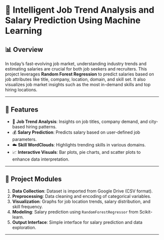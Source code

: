 # 💼 Intelligent Job Trend Analysis and Salary Prediction Using Machine Learning

## 📊 Overview

In today’s fast-evolving job market, understanding industry trends and estimating salaries are crucial for both job seekers and recruiters. This project leverages **Random Forest Regression** to predict salaries based on job attributes like title, company, location, domain, and skill set. It also visualizes job market insights such as the most in-demand skills and top hiring locations.

---

## 🚀 Features

- 🔎 **Job Trend Analysis**: Insights on job titles, company demand, and city-based hiring patterns.
- 💰 **Salary Prediction**: Predicts salary based on user-defined job parameters.
- ☁️ **Skill WordClouds**: Highlights trending skills in various domains.
- 📈 **Interactive Visuals**: Bar plots, pie charts, and scatter plots to enhance data interpretation.

---

## 🧩 Project Modules

1. **Data Collection**: Dataset is imported from Google Drive (CSV format).
2. **Preprocessing**: Data cleaning and encoding of categorical variables.
3. **Visualization**: Graphs for job location trends, salary distribution, and skill frequency.
4. **Modeling**: Salary prediction using `RandomForestRegressor` from Scikit-learn.
5. **Output Interface**: Simple interface for salary prediction and data exploration.

---
